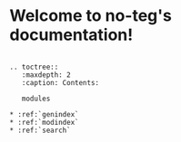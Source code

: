 # Welcome to no-teg's documentation!

```eval_rst

.. toctree::
   :maxdepth: 2
   :caption: Contents:

   modules

* :ref:`genindex`
* :ref:`modindex`
* :ref:`search`
```

